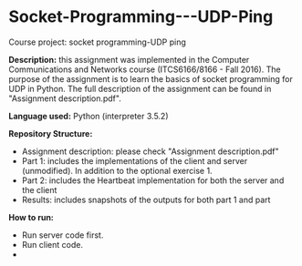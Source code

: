 # Socket-Programming---UDP-Ping
Course project: socket programming-UDP ping

**Description:** this assignment was implemented in the Computer Communications and Networks course (ITCS6166/8166 - Fall 2016). The purpose of the assignment is to learn the basics of socket programming for UDP in Python. The full description of the assignment can be found in "Assignment description.pdf".

**Language used:** Python (interpreter 3.5.2)

**Repository Structure:**

 - Assignment description: please check "Assignment description.pdf"
 - Part 1: includes the implementations of the client and server
   (unmodified). In addition to the optional exercise 1.
 - Part 2: includes the Heartbeat implementation for both the server and
   the client
 - Results: includes snapshots of the outputs for both part 1 and part


**How to run:**
   
 - Run server code first.
 - Run client code.
 - 

